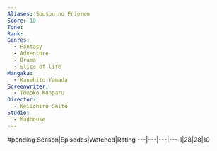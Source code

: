 ```yaml
---
Aliases: Sousou no Frieren
Score: 10
Tone: 
Rank:
Genres:
  - Fantasy
  - Adventure
  - Drama
  - Slice of life
Mangaka:
  - Kanehito Yamada
Screenwriter:
  - Tomoko Konparu
Director:
  - Keiichirō Saitō
Studio:
  - Madhouse
---
```

#pending
Season|Episodes|Watched|Rating
---|---|---|---
1|28|28|10